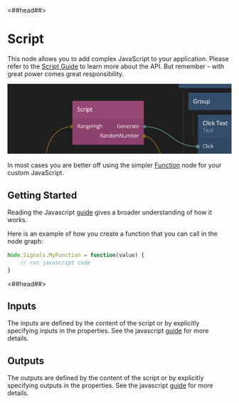 <##head##>

# Script

This node allows you to add complex JavaScript to your application. Please refer to the [Script Guide](/guides/javascript.md) to learn more about the API. But remember - with great power comes great responsibility.

<div class="ndl-image-with-background l">

![](script.png)

</div>

In most cases you are better off using the simpler <span class="ndl-node">[Function](/nodes/javascript/function/)</span> node for your custom JavaScript.

## Getting Started
Reading the Javascript [guide](/guides/javascript.md) gives a broader understanding of how it works.

Here is an example of how you create a function that you can call in the node graph:
```javascript
Node.Signals.MyFunction = function(value) {
    // run javascript code
}
```

<##head##>

## Inputs

The inputs are defined by the content of the script or by explicitly specifying inputs in the properties. See the javascript [guide](/guides/javascript.md) for more details.

## Outputs

The outputs are defined by the content of the script or by explicitly specifying outputs in the properties. See the javascript [guide](/guides/javascript.md) for more details.
